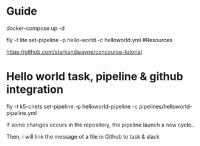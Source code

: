 # Guide

docker-compose up -d

fly -t lite set-pipeline -p hello-world -c helloworld.yml
#Resources

https://github.com/starkandwayne/concourse-tutorial

# Hello world task, pipeline & github integration

fly -t k5-cnets set-pipeline -p helloworld-pipeline -c pipelines/helloworld-pipeline.yml

If some changes occurs in the repository, the pipeline launch a new cycle..

Then, i will link the message of a file in Github to task & slack
